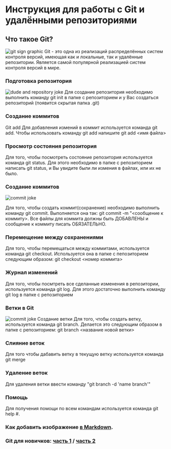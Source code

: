 # Инструкция для работы с Git и удалёнными репозиториями
## Что такое Git?
![git sign graphic](https://thumb.tildacdn.com/tild6164-3230-4365-b063-656233323065/-/resize/549x/-/format/webp/12.jpg)
Git - это одна из реализаций распределённых систем контроля версий, имеющая как и локальные, так и удалённые репозитории. Является самой популярной реализацией систем контроля версий в мире.
### Подготовка репозитория
 ![dude and repository joke](https://www.meme-arsenal.com/memes/cf41b08a8850e1df84e23ecc0c7a2cbc.jpg)
Для создание репозитория необходимо выполнить команду git init в папке с репозиторием и у Вас создаться репозиторий (появится скрытая папка .git)

### Создание коммитов
Git add
Для добавления измений в коммит используется команда git add. Чтобы использовать команду git add напишите git add <имя файла>

### Просмотр состояния репозитория
Для того, чтобы посмотреть состояние репозитория используется команда git status. Для этого необходимо в папке с репозиторием написать git status, и Вы увидите были ли измения в файлах, или их не было.

### Создание коммитов
![commit joke](https://www.meme-arsenal.com/memes/21188d27676f478a2bf996a4d24c47f5.jpg)

Для того, чтобы создать коммит(сохранение) необходимо выполнить команду git commit. Выполняется она так: git commit -m "<сообщение к коммиту>. Все файлы для коммита должны быть ДОБАВЛЕНЫ и сообщение к коммиту писать ОБЯЗАТЕЛЬНО.

### Перемещение между сохранениями
Для того, чтобы перемещаться между коммитами, используется команда git checkout. Используется она в папке с пепозиторием следующим образом: git checkout <номер коммита>

### Журнал изменений
Для того, чтобы посмтреть все сделанные изменения в репозитории, используется команда git log. Для этого достаточно выполнить команду git log в папке с репозиторием

### Ветки в Git
![commit joke](https://pbs.twimg.com/media/EhGCa8VWkAIS8Mn?format=jpg&name=900x900)
Создание ветки
Для того, чтобы создать ветку, используется команда git branch. Делается это следующим образом в папке с репозиторием: git branch <название новой ветки>

### Слияние веток
Для того чтобы дабавить ветку в текущую ветку используется команда git merge

### Удаление веток
Для удаления ветки ввести команду "git branch -d 'name branch'"

### Помощь
Для получения помощи по всем командам используется команда git help #. 

### <p> Как добавить изображение <a href="https://denshub.com/ru/hugo-post-insert-image/">в Markdown</a>.
</p>

### <p> Git для новичков: <a href="https://habr.com/ru/post/541258/">часть 1</a> / <a href="https://habr.com/ru/post/542616/">часть 2</a>
</p>
